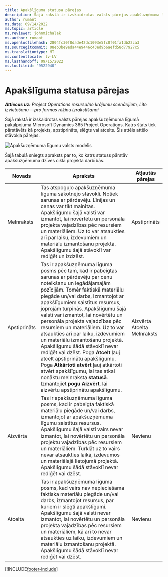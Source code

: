 ```yaml
---
title: Apakšlīguma statusa pārejas
description: Šajā rakstā ir izskaidrotas valsts pārejas apakšuzņēmuma līgumā korporācijā Microsoft Dynamics 365 Project Operations, kad apakšlīgums tiek izveidots, izpildīts un slēgts.
author: rumant
ms.date: 09/14/2022
ms.topic: article
ms.reviewer: johnmichalak
ms.author: rumant
ms.openlocfilehash: 2804fc30f8dade42dc1093e5fc0f01fa1db22ca3
ms.sourcegitcommit: 08eb3be9eda44e9446c43ed9b6aefd58d77927c5
ms.translationtype: MT
ms.contentlocale: lv-LV
ms.lasthandoff: 09/15/2022
ms.locfileid: "9522940"
---
```

# <a name="state-transitions-on-a-subcontract"></a>Apakšlīguma statusa pārejas 

_**Attiecas uz:** Project Operations resursu/ne krājumu scenārijiem, Lite izvietošanu —pro formas rēķinu izrakstīšanai_

Šajā rakstā ir izskaidrotas valsts pārejas apakšuzņēmuma līgumā pakalpojumā Microsoft Dynamics 365 Project Operations. Katrs štats tiek pārstāvēts kā projekts, apstiprināts, slēgts vai atcelts. Šis attēls attēlo stāvokļa pārejas.

![Apakšuzņēmuma līgumu valsts modelis](../media/SubconStates.png)  

Šajā tabulā sniegts apraksts par to, ko katrs statuss pārstāv apakšuzņēmuma dzīves ciklā projekta darbībās.

| Novads | Apraksts | Atļautās pārejas |
| --- | --- | --- |
| Melnraksts | Tas atspoguļo apakšuzņēmuma līguma sākotnējo stāvokli. Notiek sarunas ar pārdevēju. Līnijas un cenas var tikt mainītas. Apakšlīgumu šajā valstī var izmantot, lai novērtētu un personāla projekta vajadzības pēc resursiem un materiāliem. Uz to var atsaukties arī par laiku, izdevumiem un materiālu izmantošanu projektā. Apakšlīgumu šajā stāvoklī var rediģēt un izdzēst. | Apstiprināts |
| Apstiprināts | Tas ir apakšuzņēmuma līguma posms pēc tam, kad ir pabeigtas sarunas ar pārdevēju par cenu noteikšanu un iegādājamajām pozīcijām. Tomēr faktiskā materiālu piegāde un/vai darbs, izmantojot ar apakšlīgumiem saistītus resursus, joprojām turpinās. Apakšlīgumu šajā valstī var izmantot, lai novērtētu un personāla projekta vajadzības pēc resursiem un materiāliem. Uz to var atsaukties arī par laiku, izdevumiem un materiālu izmantošanu projektā. Apakšlīgumu šādā stāvoklī nevar rediģēt vai dzēst. Poga **Atcelt** ļauj atcelt apstiprinātu apakšlīgumu. Poga **Atkārtoti atvērt** ļauj atkārtoti atvērt apakšlīgumu, lai tas atkal nonāktu melnraksta **statusā**. Izmantojiet **pogu Aizvērt**, lai aizvērtu apstiprinātu apakšlīgumu. | Aizvērta <br> Atcelta <br> Melnraksts |
| Aizvērta | Tas ir apakšuzņēmuma līguma posms, kad ir pabeigta faktiskā materiālu piegāde un/vai darbs, izmantojot ar apakšuzņēmuma līgumu saistītus resursus. Apakšlīgumu šajā valstī vairs nevar izmantot, lai novērtētu un personāla projektu vajadzības pēc resursiem un materiāliem. Turklāt uz to vairs nevar atsaukties laikā, izdevumos un materiālajā lietojumā projektā. Apakšlīgumu šādā stāvoklī nevar rediģēt vai dzēst. | Nevienu |
| Atcelta | Tas ir apakšuzņēmuma līguma posms, kad vairs nav nepieciešama faktiska materiālu piegāde un/vai darbs, izmantojot resursus, par kuriem ir slēgti apakšlīgumi. Apakšlīgumu šajā valstī nevar izmantot, lai novērtētu un personāla projekta vajadzības pēc resursiem un materiāliem, kā arī to nevar atsaukties uz laiku, izdevumiem un materiālu izmantošanu projektā. Apakšlīgumu šādā stāvoklī nevar rediģēt vai dzēst. | Nevienu |


[!INCLUDE[footer-include](../../includes/footer-banner.md)]
